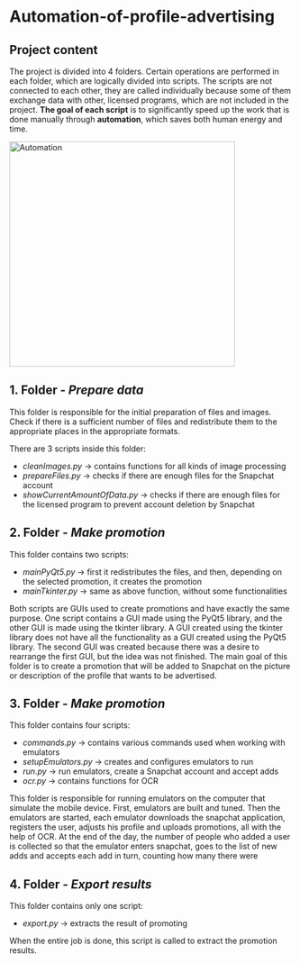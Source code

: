 # Automation-of-profile-advertising

## Project content

The project is divided into 4 folders. Certain operations are performed in each folder, which are logically divided into scripts. The scripts are not connected to each other, they are called individually because some of them exchange data with other, licensed programs, which are not included in the project. **The goal of each script** is to significantly speed up the work that is done manually through **automation**, which saves both human energy and time.

<img align='center' alt = 'Automation' width = '400' src = 'https://www.learninglinksindia.org/public/images/screen-manages.gif'>

## 1. Folder - _Prepare data_

This folder is responsible for the initial preparation of files and images. Check if there is a sufficient number of files and redistribute them to the appropriate places in the appropriate formats.

There are 3 scripts inside this folder:

- _cleanImages.py_ -> contains functions for all kinds of image processing
- _prepareFiles.py_ -> checks if there are enough files for the Snapchat account
- _showCurrentAmountOfData.py_ -> checks if there are enough files for the licensed program to prevent account deletion by Snapchat

## 2. Folder - _Make promotion_

This folder contains two scripts:

- _mainPyQt5.py_ -> first it redistributes the files, and then, depending on the selected promotion, it creates the promotion
- _mainTkinter.py_ -> same as above function, without some functionalities

Both scripts are GUIs used to create promotions and have exactly the same purpose. One script contains a GUI made using the PyQt5 library, and the other GUI is made using the tkinter library. A GUI created using the tkinter library does not have all the functionality as a GUI created using the PyQt5 library. The second GUI was created because there was a desire to rearrange the first GUI, but the idea was not finished. The main goal of this folder is to create a promotion that will be added to Snapchat on the picture or description of the profile that wants to be advertised.

## 3. Folder - _Make promotion_

This folder contains four scripts:

- _commands.py_ -> contains various commands used when working with emulators
- _setupEmulators.py_ -> creates and configures emulators to run
- _run.py_ -> run emulators, create a Snapchat account and accept adds
- _ocr.py_ -> contains functions for OCR

This folder is responsible for running emulators on the computer that simulate the mobile device. First, emulators are built and tuned. Then the emulators are started, each emulator downloads the snapchat application, registers the user, adjusts his profile and uploads promotions, all with the help of OCR. At the end of the day, the number of people who added a user is collected so that the emulator enters snapchat, goes to the list of new adds and accepts each add in turn, counting how many there were

## 4. Folder - _Export results_

This folder contains only one script:

- _export.py_ -> extracts the result of promoting

When the entire job is done, this script is called to extract the promotion results.
